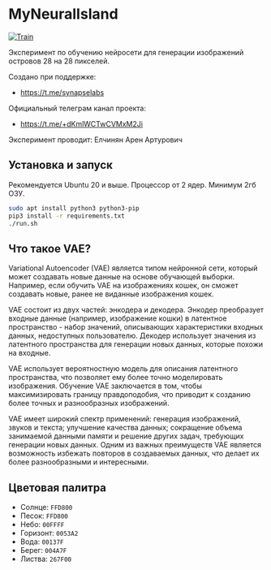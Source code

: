 # MyNeuralIsland

[![Train](https://github.com/0Nera/MyNeuralIsland/actions/workflows/python-app.yml/badge.svg)](https://github.com/0Nera/MyNeuralIsland/actions/workflows/python-app.yml)

Эксперимент по обучению нейросети для генерации изображений островов 28 на 28 пикселей.

Создано при поддержке: 
- https://t.me/synapselabs

Официальный телеграм канал проекта: 
- https://t.me/+dKmlWCTwCVMxM2Ji

Эксперимент проводит: Елчинян Арен Артурович

## Установка и запуск

Рекомендуется Ubuntu 20 и выше. 
Процессор от 2 ядер.
Минимум 2гб ОЗУ.

```bash
sudo apt install python3 python3-pip
pip3 install -r requirements.txt
./run.sh
```

## Что такое VAE?

Variational Autoencoder (VAE) является типом нейронной сети, который может создавать новые данные на основе обучающей выборки. 
Например, если обучить VAE на изображениях кошек, он сможет создавать новые, ранее не виданные изображения кошек.

VAE состоит из двух частей: энкодера и декодера. Энкодер преобразует входные данные (например, изображение кошки) в латентное пространство - набор значений, описывающих характеристики входных данных, недоступных пользователю. 
Декодер использует значения из латентного пространства для генерации новых данных, которые похожи на входные.

VAE использует вероятностную модель для описания латентного пространства, что позволяет ему более точно моделировать изображения. 
Обучение VAE заключается в том, чтобы максимизировать границу правдоподобия, что приводит к созданию более точных и разнообразных изображений.

VAE имеет широкий спектр применений: генерация изображений, звуков и текста; улучшение качества данных; сокращение объема занимаемой данными памяти и решение других задач, требующих генерации новых данных. 
Одним из важных преимуществ VAE является возможность избежать повторов в создаваемых данных, что делает их более разнообразными и интересными.

## Цветовая палитра

- Солнце:   `FFD800`
- Песок:    `FFD800`
- Небо:     `00FFFF`
- Горизонт: `0053A2`
- Вода:     `00137F`
- Берег:    `004A7F`
- Листва:   `267F00`
